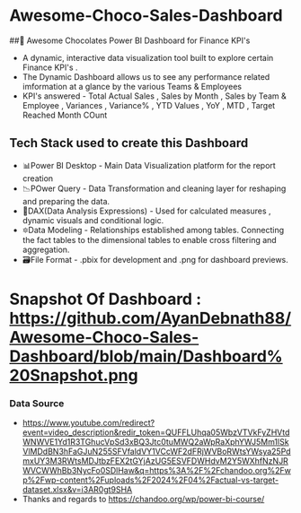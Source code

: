 # Awesome-Choco-Sales-Dashboard


##🍫 Awesome Chocolates Power BI Dashboard for Finance KPI's
 - A dynamic, interactive data visualization tool built to explore certain Finance KPI's .
 - The Dynamic Dashboard allows us to see any performance related imformation at a glance by the various Teams & Employees
 - KPI's answered - Total Actual Sales , Sales by Month , Sales by Team & Employee , Variances , Variance% , YTD Values , YoY , MTD , Target Reached Month COunt




## Tech Stack used to create this Dashboard
 - 📊Power BI Desktop - Main Data Visualization platform for the report creation
 - 📉POwer Query - Data Transformation and cleaning layer for reshaping and preparing the data.
 - 🧠DAX(Data Analysis Expressions) - Used for calculated measures , dynamic visuals and conditional logic.
 - 🔯Data Modeling - Relationships established among tables. Connecting the fact tables to the dimensional tables to enable cross filtering and aggregation.
 - 🗃️File Format - .pbix for development and .png for dashboard previews.


# Snapshot Of Dashboard : https://github.com/AyanDebnath88/Awesome-Choco-Sales-Dashboard/blob/main/Dashboard%20Snapshot.png


### Data Source
- https://www.youtube.com/redirect?event=video_description&redir_token=QUFFLUhqa05WbzVTVkFyZHVtdWNWVE1Yd1R3TGhucVpSd3xBQ3Jtc0tuMWQ2aWpRaXphYWJ5Mm1lSkVlMDdBN3hFaGJuN255SFVfaldVY1VCcWF2dFRjWVBoRWtsYWsya25PdmxUY3M3RWtsMDJtbzFEX2tGYjAzUG5ESVFDWHdvM2Y5WXhfNzNJRWVCWWhBb3NycFo0SDlHaw&q=https%3A%2F%2Fchandoo.org%2Fwp%2Fwp-content%2Fuploads%2F2024%2F04%2Factual-vs-target-dataset.xlsx&v=i3AR0gt9SHA
- Thanks and regards to https://chandoo.org/wp/power-bi-course/
